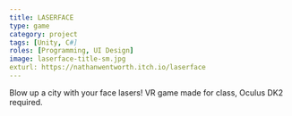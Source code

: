 ```yaml
---
title: LASERFACE
type: game
category: project
tags: [Unity, C#]
roles: [Programming, UI Design]
image: laserface-title-sm.jpg
exturl: https://nathanwentworth.itch.io/laserface
---
```

Blow up a city with your face lasers! VR game made for class, Oculus DK2 required.